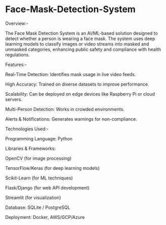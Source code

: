 # Face-Mask-Detection-System
Overview:-

The Face Mask Detection System is an AI/ML-based solution designed to detect whether a person is wearing a face mask. The system uses deep learning models to classify images or video streams into masked and unmasked categories, enhancing public safety and compliance with health regulations.

Features:-

Real-Time Detection: Identifies mask usage in live video feeds.

High Accuracy: Trained on diverse datasets to improve performance.

Scalability: Can be deployed on edge devices like Raspberry Pi or cloud servers.

Multi-Person Detection: Works in crowded environments.

Alerts & Notifications: Generates warnings for non-compliance.

Technologies Used:-

Programming Language: Python

Libraries & Frameworks:

OpenCV (for image processing)

TensorFlow/Keras (for deep learning models)

Scikit-Learn (for ML techniques)

Flask/Django (for web API development)

Streamlit (for visualization)

Database: SQLite / PostgreSQL

Deployment: Docker, AWS/GCP/Azure
